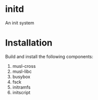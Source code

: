 initd
=====

An init system

Installation
============

Build and install the following components:

1. musl-cross
2. musl-libc
3. busybox
4. fsck
5. initramfs
6. initscript
